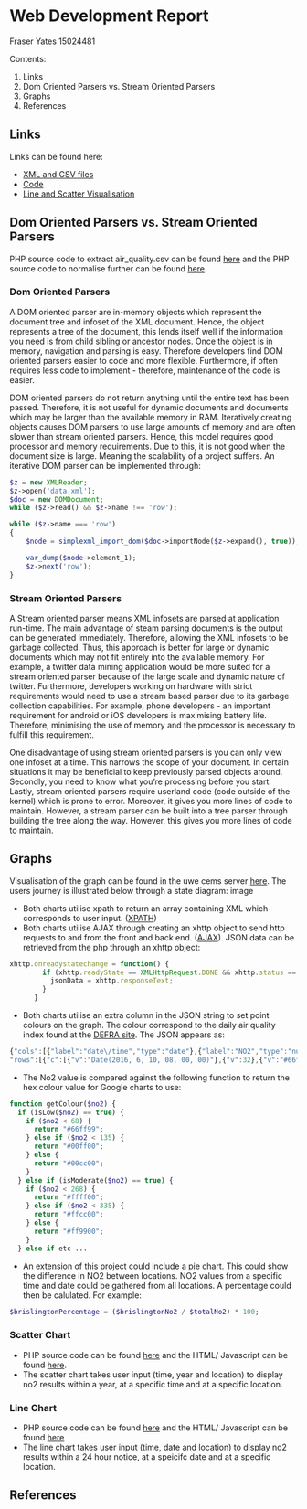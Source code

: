 # Web Development Report
Fraser Yates 15024481

Contents:
1. Links
2. Dom Oriented Parsers vs. Stream Oriented Parsers
3. Graphs
4. References
## Links
Links can be found here:
- [XML and CSV files](https://github.com/fraseryates1994/GoogleCharts/tree/master/csv%20and%20xml "csv and xml files")
- [Code](https://github.com/fraseryates1994/GoogleCharts/tree/master/code "Html/ Javascript and php files")
- [Line and Scatter Visualisation](http://www.cems.uwe.ac.uk/~f2-yates/WebDev/code/index.html "index .html")

## Dom Oriented Parsers vs. Stream Oriented Parsers
PHP source code to extract air_quality.csv can be found [here](https://github.com/fraseryates1994/GoogleCharts/blob/master/code/create_xml.php "to create_xml") and the PHP source code to normalise further can be found [here](https://github.com/fraseryates1994/GoogleCharts/blob/master/code/create_no2.php "to create_no2").
### Dom Oriented Parsers
A DOM oriented parser are in-memory objects which represent the document tree and infoset of the XML document. Hence, the object represents a tree of the document, this lends itself well if the information you need is from child sibling or ancestor nodes. Once the object is in memory, navigation and parsing is easy. Therefore developers find DOM oriented parsers easier to code and more flexible. Furthermore, if often requires less code to implement - therefore, maintenance of the code is easier. 

DOM oriented parsers do not return anything until the entire text has been passed. Therefore, it is not useful for dynamic documents and documents which may be larger than the available memory in RAM. Iteratively creating objects causes DOM parsers to use large amounts of memory and are often slower than stream oriented parsers. Hence, this model requires good processor and memory requirements. Due to this, it is not good when the document size is large. Meaning the scalability of a project suffers. An iterative DOM parser can be implemented through:
```php
$z = new XMLReader;
$z->open('data.xml');
$doc = new DOMDocument;
while ($z->read() && $z->name !== 'row');

while ($z->name === 'row')
{
    $node = simplexml_import_dom($doc->importNode($z->expand(), true));

    var_dump($node->element_1);
    $z->next('row');
}
```
### Stream Oriented Parsers
A Stream oriented parser means XML infosets are parsed at application run-time. The main advantage of steam parsing documents is the output can be generated immediately. Therefore, allowing the XML infosets to be garbage collected.  Thus, this approach is better for large or dynamic documents which may not fit entirely into the available memory. For example, a twitter data mining application would be more suited for a stream oriented parser because of the large scale and dynamic nature of twitter. Furthermore, developers working on hardware with strict requirements would need to use a stream based parser due to its garbage collection capabilities. For example, phone developers - an important requirement for android or iOS developers is maximising battery life. Therefore, minimising the use of memory and the processor is necessary to fulfill this requirement. 

One disadvantage of using stream oriented parsers is you can only view one infoset at a time. This narrows the scope of your document. In certain situations it may be beneficial to keep previously parsed objects around. Secondly, you need to know what you’re processing before you start. Lastly, stream oriented parsers require userland code (code outside of the kernel) which is prone to error. Moreover, it gives you more lines of code to maintain. However, a stream parser can be built into a tree parser through building the tree along the way. However, this gives you more lines of code to maintain.
## Graphs
Visualisation of the graph can be found in the uwe cems server [here](http://www.cems.uwe.ac.uk/~f2-yates/WebDev/code/index.html "index .html"). The users journey is illustrated below through a state diagram:
image
- Both charts utilise xpath to return an array containing XML which corresponds to user input. ([XPATH](https://www.w3schools.com/xml/xpath_intro.asp "to xpath"))
- Both charts utilise AJAX through creating an xhttp object to send http requests to and from the front and back end. ([AJAX](https://www.w3schools.com/xml/ajax_intro.asp "ajax intro")). JSON data can be retrieved from the php through an xhttp object:
```javascript
xhttp.onreadystatechange = function() {
        if (xhttp.readyState == XMLHttpRequest.DONE && xhttp.status == 200) {
          jsonData = xhttp.responseText;
        }
      }
```
- Both charts utilise an extra column in the JSON string to set point colours on the graph. The colour correspond to the daily air quality index found at the [DEFRA site](https://uk-air.defra.gov.uk/air-pollution/daqi "to defra"). The JSON appears as:
```javascript
{"cols":[{"label":"date\/time","type":"date"},{"label":"NO2","type":"number"},{"role":"style","type":"string"}],
"rows":[{"c":[{"v":"Date(2016, 6, 10, 08, 00, 00)"},{"v":32},{"v":"#66ff99"}]}
```
- The No2 value is compared against the following function to return the hex colour value for Google charts to use:
```php
function getColour($no2) {
  if (isLow($no2) == true) {
    if ($no2 < 68) {
      return "#66ff99";
    } else if ($no2 < 135) {
      return "#00ff00";
    } else {
      return "#00cc00";
    }
  } else if (isModerate($no2) == true) {
    if ($no2 < 268) {
      return "#ffff00";
    } else if ($no2 < 335) {
      return "#ffcc00";
    } else {
      return "#ff9900";
    }
  } else if etc ...
```
- An extension of this project could include a pie chart. This could show the difference in NO2 between locations. NO2 values from a specific time and date could be gathered from all locations. A percentage could then be calulated. For example: 
```php
$brislingtonPercentage = ($brislingtonNo2 / $totalNo2) * 100;
```

### Scatter Chart
- PHP source code can be found [here](https://github.com/fraseryates1994/GoogleCharts/blob/master/code/create_scatter_chart.php "to create_scatter_chart") and the HTML/ Javascript can be found [here](https://github.com/fraseryates1994/GoogleCharts/blob/master/code/display_scatter_chart.html "to display_scatter_chart").
- The scatter chart takes user input (time, year and location) to display no2 results within a year, at a specific time and at a specific location.
### Line Chart
- PHP source code can be found [here](https://github.com/fraseryates1994/GoogleCharts/blob/master/code/create_line_chart.php "to create_line_chart") and the HTML/ Javascript can be found [here](https://github.com/fraseryates1994/GoogleCharts/blob/master/code/display_scatter_chart.html "to display_line_chart")
- The line chart takes user input (time, date and location) to display no2 results within a 24 hour notice, at a speicifc date and at a specific location.

## References

